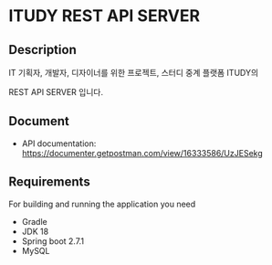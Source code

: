

# ITUDY REST API SERVER

## Description

IT 기획자, 개발자, 디자이너를 위한 프로젝트, 스터디 중계 플랫폼 ITUDY의 

REST API SERVER 입니다.


## Document

- API documentation: https://documenter.getpostman.com/view/16333586/UzJESekg

## Requirements

For building and running the application you need

- Gradle
- JDK 18
- Spring boot 2.7.1
- MySQL
